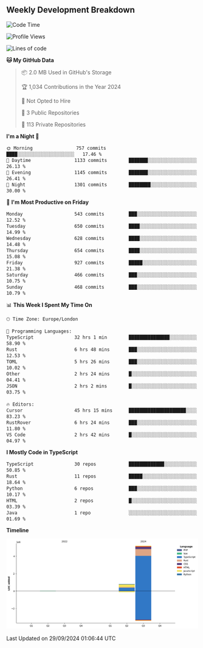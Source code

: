 


## Weekly Development Breakdown
<!--START_SECTION:waka-->
![Code Time](http://img.shields.io/badge/Code%20Time-1%2C268%20hrs%2032%20mins-blue)

![Profile Views](http://img.shields.io/badge/Profile%20Views-29-blue)

![Lines of code](https://img.shields.io/badge/From%20Hello%20World%20I%27ve%20Written-6.1%20million%20lines%20of%20code-blue)

**🐱 My GitHub Data** 

> 📦 2.0 MB Used in GitHub's Storage 
 > 
> 🏆 1,034 Contributions in the Year 2024
 > 
> 🚫 Not Opted to Hire
 > 
> 📜 3 Public Repositories 
 > 
> 🔑 113 Private Repositories 
 > 
**I'm a Night 🦉** 

```text
🌞 Morning                757 commits         ████░░░░░░░░░░░░░░░░░░░░░   17.46 % 
🌆 Daytime                1133 commits        ███████░░░░░░░░░░░░░░░░░░   26.13 % 
🌃 Evening                1145 commits        ███████░░░░░░░░░░░░░░░░░░   26.41 % 
🌙 Night                  1301 commits        ████████░░░░░░░░░░░░░░░░░   30.00 % 
```
📅 **I'm Most Productive on Friday** 

```text
Monday                   543 commits         ███░░░░░░░░░░░░░░░░░░░░░░   12.52 % 
Tuesday                  650 commits         ████░░░░░░░░░░░░░░░░░░░░░   14.99 % 
Wednesday                628 commits         ████░░░░░░░░░░░░░░░░░░░░░   14.48 % 
Thursday                 654 commits         ████░░░░░░░░░░░░░░░░░░░░░   15.08 % 
Friday                   927 commits         █████░░░░░░░░░░░░░░░░░░░░   21.38 % 
Saturday                 466 commits         ███░░░░░░░░░░░░░░░░░░░░░░   10.75 % 
Sunday                   468 commits         ███░░░░░░░░░░░░░░░░░░░░░░   10.79 % 
```


📊 **This Week I Spent My Time On** 

```text
🕑︎ Time Zone: Europe/London

💬 Programming Languages: 
TypeScript               32 hrs 1 min        ███████████████░░░░░░░░░░   58.90 % 
Rust                     6 hrs 48 mins       ███░░░░░░░░░░░░░░░░░░░░░░   12.53 % 
TOML                     5 hrs 26 mins       ███░░░░░░░░░░░░░░░░░░░░░░   10.02 % 
Other                    2 hrs 24 mins       █░░░░░░░░░░░░░░░░░░░░░░░░   04.41 % 
JSON                     2 hrs 2 mins        █░░░░░░░░░░░░░░░░░░░░░░░░   03.75 % 

🔥 Editors: 
Cursor                   45 hrs 15 mins      █████████████████████░░░░   83.23 % 
RustRover                6 hrs 24 mins       ███░░░░░░░░░░░░░░░░░░░░░░   11.80 % 
VS Code                  2 hrs 42 mins       █░░░░░░░░░░░░░░░░░░░░░░░░   04.97 % 
```

**I Mostly Code in TypeScript** 

```text
TypeScript               30 repos            █████████████░░░░░░░░░░░░   50.85 % 
Rust                     11 repos            █████░░░░░░░░░░░░░░░░░░░░   18.64 % 
Python                   6 repos             ███░░░░░░░░░░░░░░░░░░░░░░   10.17 % 
HTML                     2 repos             █░░░░░░░░░░░░░░░░░░░░░░░░   03.39 % 
Java                     1 repo              ░░░░░░░░░░░░░░░░░░░░░░░░░   01.69 % 
```



**Timeline**

![Lines of Code chart](https://raw.githubusercontent.com/mars-arch/mars-arch/main/assets/bar_graph.png)


 Last Updated on 29/09/2024 01:06:44 UTC
<!--END_SECTION:waka-->
